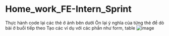 # Home_work_FE-Intern_Sprint
Thực hành code lại các thẻ ở ảnh bên dưới
Ôn lại ý nghĩa của từng thẻ để dò bài ở buổi tiếp theo
Tạo các ví dụ với các phần như form, table
![image](https://user-images.githubusercontent.com/100116252/156332886-03bb15e0-c4e8-47fe-8bc5-dcd080f99d39.png)
